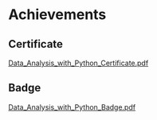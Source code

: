 

# Achievements
## Certificate
[Data_Analysis_with_Python_Certificate.pdf](https://prod-files-secure.s3.us-west-2.amazonaws.com/03e82b26-cccb-4906-bb56-adabcbdc0655/1aa3a050-2338-4a85-85d5-899bad17a31c/Data_Analysis_with_Python_Certificate.pdf?X-Amz-Algorithm=AWS4-HMAC-SHA256&X-Amz-Content-Sha256=UNSIGNED-PAYLOAD&X-Amz-Credential=ASIAZI2LB4664OO55L5U%2F20250130%2Fus-west-2%2Fs3%2Faws4_request&X-Amz-Date=20250130T131955Z&X-Amz-Expires=3600&X-Amz-Security-Token=IQoJb3JpZ2luX2VjEJ3%2F%2F%2F%2F%2F%2F%2F%2F%2F%2FwEaCXVzLXdlc3QtMiJHMEUCIQCWyY52uWaIsUE0fD4mL45isc1LiEYZ1nfNN1Jx74KF1AIgfCT7eiJm%2BL5DfaK%2F0618UCZVeHtj55y0OScvHJ44rhcqiAQIpv%2F%2F%2F%2F%2F%2F%2F%2F%2F%2FARAAGgw2Mzc0MjMxODM4MDUiDJu6yVyVOGnijmo9OyrcA9miuz4HElGb3kKwSZS75rJbVoQmy4EkEcQltgugQyjMSUcUv3Me%2BVPprke9oG5RVxxRFqW7xy%2B6dI%2BbWJMwN3jRfHRyyKnw8656L6j2zPMLqmGWRVmGQJNjXpUL73kDNlNIkNvNHSb1kzLNG70p6sqjclS11puDLYa1JXEdok1PdIZzjGB1rJu2E9UOBL%2Fh94oxJu5Dkc5DdWyYJdqqNRsUIAzLv0wT%2BR65omROwd%2FX5AGd6m1PSHoj2972PVQA8z%2BpEywtwzDNa%2FhtI2eAToehpd2KD8El3x4cxtlKAiNo4bwsju2J0iefdOS9RVxEp%2BEhxXQDkTFb2oW4zINS2efFJWY0uC6WycMpfrf2is9zjWhConPf%2BreTzNnc4slRzJop4qf8VqoXL5Wf29KyluB53KGTbVSK936pl8pdiL%2FkgD7oOXjTKhSzql5kk7JO7UJbSUGQf90330HeU6dDQlF9CR6QRbnw6HYT5UtZlNUY71oyO25kHFr3%2F9hDcDXZYGgcTv7bkgXKmFJzcXdKRJRz6Sf17m86ucHa8kYkWRJ7cCnvEqvptf6jkS2Z4tIw7KicLAcqz6GG6opKBcLoted6BAdJqmiXvJE%2FiCHV4QdQrpvSJEdtAQRlSRNHMOze7bwGOqUBY0oym4JvrrPRTVm4OSw6pi8r4JbhvhAbKexGrR4pMpcFksvqdVI6h9Kijn90rQmEkpe6AuK9Td8oCwmcM4zrhn3buzqcUnMPvMuGxC4vsc1oNqsh7edZ64GZrWotpOu1jL2lQ7%2Bs%2B6KH4t0%2BmMB9ruKtSLLVMYpY70nu%2FUKlN%2FPdKnnZJDRZ5y%2F2ruXp2jkFGuJXN3GCkgEoa%2BupT6xuxFOPMctc&X-Amz-Signature=6ecf91bbb79581da6d3c1ee83e9192602259c3324ac4e343f5d6ba01829cc5a6&X-Amz-SignedHeaders=host&x-id=GetObject)
## Badge
[Data_Analysis_with_Python_Badge.pdf](https://prod-files-secure.s3.us-west-2.amazonaws.com/03e82b26-cccb-4906-bb56-adabcbdc0655/4fa9bcf8-b584-40dd-8775-c0bfadf6a6f0/Data_Analysis_with_Python_Badge.pdf?X-Amz-Algorithm=AWS4-HMAC-SHA256&X-Amz-Content-Sha256=UNSIGNED-PAYLOAD&X-Amz-Credential=ASIAZI2LB4664OO55L5U%2F20250130%2Fus-west-2%2Fs3%2Faws4_request&X-Amz-Date=20250130T131955Z&X-Amz-Expires=3600&X-Amz-Security-Token=IQoJb3JpZ2luX2VjEJ3%2F%2F%2F%2F%2F%2F%2F%2F%2F%2FwEaCXVzLXdlc3QtMiJHMEUCIQCWyY52uWaIsUE0fD4mL45isc1LiEYZ1nfNN1Jx74KF1AIgfCT7eiJm%2BL5DfaK%2F0618UCZVeHtj55y0OScvHJ44rhcqiAQIpv%2F%2F%2F%2F%2F%2F%2F%2F%2F%2FARAAGgw2Mzc0MjMxODM4MDUiDJu6yVyVOGnijmo9OyrcA9miuz4HElGb3kKwSZS75rJbVoQmy4EkEcQltgugQyjMSUcUv3Me%2BVPprke9oG5RVxxRFqW7xy%2B6dI%2BbWJMwN3jRfHRyyKnw8656L6j2zPMLqmGWRVmGQJNjXpUL73kDNlNIkNvNHSb1kzLNG70p6sqjclS11puDLYa1JXEdok1PdIZzjGB1rJu2E9UOBL%2Fh94oxJu5Dkc5DdWyYJdqqNRsUIAzLv0wT%2BR65omROwd%2FX5AGd6m1PSHoj2972PVQA8z%2BpEywtwzDNa%2FhtI2eAToehpd2KD8El3x4cxtlKAiNo4bwsju2J0iefdOS9RVxEp%2BEhxXQDkTFb2oW4zINS2efFJWY0uC6WycMpfrf2is9zjWhConPf%2BreTzNnc4slRzJop4qf8VqoXL5Wf29KyluB53KGTbVSK936pl8pdiL%2FkgD7oOXjTKhSzql5kk7JO7UJbSUGQf90330HeU6dDQlF9CR6QRbnw6HYT5UtZlNUY71oyO25kHFr3%2F9hDcDXZYGgcTv7bkgXKmFJzcXdKRJRz6Sf17m86ucHa8kYkWRJ7cCnvEqvptf6jkS2Z4tIw7KicLAcqz6GG6opKBcLoted6BAdJqmiXvJE%2FiCHV4QdQrpvSJEdtAQRlSRNHMOze7bwGOqUBY0oym4JvrrPRTVm4OSw6pi8r4JbhvhAbKexGrR4pMpcFksvqdVI6h9Kijn90rQmEkpe6AuK9Td8oCwmcM4zrhn3buzqcUnMPvMuGxC4vsc1oNqsh7edZ64GZrWotpOu1jL2lQ7%2Bs%2B6KH4t0%2BmMB9ruKtSLLVMYpY70nu%2FUKlN%2FPdKnnZJDRZ5y%2F2ruXp2jkFGuJXN3GCkgEoa%2BupT6xuxFOPMctc&X-Amz-Signature=26f761bfa1b62cc98f45cccf3df57a2a0e35aebe5e6f1b441ab2e79fc6debd2f&X-Amz-SignedHeaders=host&x-id=GetObject)
